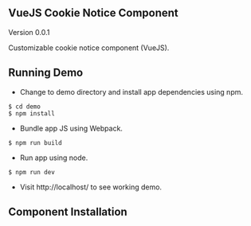 ## VueJS Cookie Notice Component
Version 0.0.1

Customizable cookie notice component (VueJS).

## Running Demo

* Change to demo directory and install app dependencies using npm.

```
$ cd demo
$ npm install
```

* Bundle app JS using Webpack.

```
$ npm run build
```

* Run app using node.

```
$ npm run dev
```

* Visit http://localhost/ to see working demo.

## Component Installation